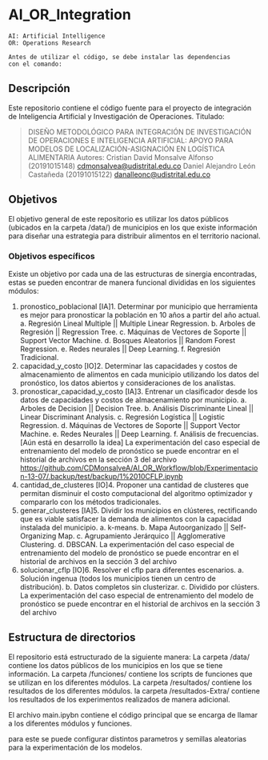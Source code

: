 # AI_OR_Integration

    AI: Artificial Intelligence
    OR: Operations Research

    Antes de utilizar el código, se debe instalar las dependencias
    con el comando:


## Descripción

Este repositorio contiene el código fuente para el proyecto de integración de
Inteligencia Artificial y Investigación de Operaciones.
Titulado:
> DISEÑO METODOLÓGICO PARA INTEGRACIÓN DE INVESTIGACIÓN DE OPERACIONES E INTELIGENCIA ARTIFICIAL: APOYO PARA MODELOS DE LOCALIZACIÓN-ASIGNACIÓN EN LOGÍSTICA ALIMENTARIA
Autores:
Cristian David Monsalve Alfonso (20191015148) <cdmonsalvea@udistrital.edu.co>
Daniel Alejandro León Castañeda (20191015122) <danalleonc@udistrital.edu.co>

## Objetivos

El objetivo general de este repositorio es utilizar los datos públicos (ubicados
en la carpeta /data/) de municipios en los que existe información para diseñar
una estrategia para distribuir alimentos en el territorio nacional.

### Objetivos específicos

Existe un objetivo por cada una de las estructuras de sinergia encontradas, estas
se pueden encontrar de manera funcional divididas en los siguientes módulos:

1. pronostico_poblacional
    [IA]1. Determinar por municipio que herramienta es mejor para pronosticar
           la población en 10 años a partir del año actual.
              a. Regresión Lineal Multiple || Multiple Linear Regression.
              b. Arboles de Regresión || Regression Tree.
              c. Máquinas de Vectores de Soporte || Support Vector Machine.
              d. Bosques Aleatorios || Random Forest Regression.
              e. Redes neurales || Deep Learning.
              f. Regresión Tradicional.
2. capacidad_y_costo
    [IO]2. Determinar las capacidades y costos de almacenamiento de alimentos
           en cada municipio utilizando los datos del pronóstico, los datos
           abiertos y consideraciones de los analístas.
3. pronosticar_capacidad_y_costo
    [IA]3. Entrenar un clasificador desde los datos de capacidades y costos
           de almacenamiento por municipio.
              a. Arboles de Decision || Decision Tree.
              b. Análisis Discriminante Lineal || Linear Discriminant Analysis.
              c. Regresión Logística || Logistic Regression.
              d. Máquinas de Vectores de Soporte || Support Vector Machine.
              e. Redes Neurales || Deep Learning.
              f. Análisis de frecuencias. [Aún está en desarrollo la idea]
              La experimentación del caso especial de entrenamiento del modelo de pronóstico se
                puede encontrar en el historial de archivos en la sección 3 del archivo
                <https://github.com/CDMonsalveA/AI_OR_Workflow/blob/Experimentacion-13-07/.backup/test/backup/1%2010CFLP.ipynb>
4. cantidad_de_clusteres
    [IO]4. Proponer una cantidad de clusteres que permitan disminuir el costo
           computacional del algoritmo optimizador y compararlo con los métodos
           tradicionales.
5. generar_clusteres
    [IA]5. Dividir los municipios en clústeres, rectificando que es viable
           satisfacer la demanda de alimentos con la capacidad instalada del
           municipio.
              a. k-means.
              b. Mapa Autoorganizado || Self-Organizing Map.
              c. Agrupamiento Jerárquico || Agglomerative Clustering.
              d. DBSCAN.
              La experimentación del caso especial de entrenamiento del modelo de pronóstico se
                puede encontrar en el historial de archivos en la sección 3 del archivo
6. solucionar_cflp
    [IO]6. Resolver el cflp para diferentes escenarios.
              a. Solución ingenua (todos los municipios tienen un centro de
                 distribución).
              b. Datos completos sin clusterizar.
              c. Dividido por clústers.
              La experimentación del caso especial de entrenamiento del modelo de pronóstico se
                puede encontrar en el historial de archivos en la sección 3 del archivo

## Estructura de directorios

El repositorio está estructurado de la siguiente manera:
La carpeta /data/ contiene los datos públicos de los municipios en los que se
tiene información.
La carpeta /funciones/ contiene los scripts de funciones que se utilizan en los
diferentes módulos.
La carpeta /resultados/ contiene los resultados de los diferentes módulos.
la carpeta /resultados-Extra/ contiene los resultados de los experimentos realizados de manera adicional.

El archivo main.ipybn contiene el código principal que se encarga de llamar a
los diferentes módulos y funciones.

para este se puede configurar distintos parametros y semillas aleatorias para la experimentación de los modelos.
